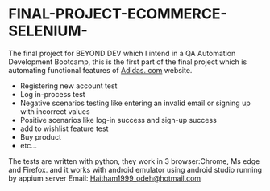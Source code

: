 # FINAL-PROJECT-ECOMMERCE-SELENIUM-
The final project for BEYOND DEV which I intend in a QA Automation Development Bootcamp, 
this is the first part of the final project which is automating functional features of [Adidas. com](https://www.adidas.co.il/en) website.

* Registering new account test
* Log in-process test
* Negative scenarios testing like entering an invalid email or signing up with incorrect values
* Positive scenarios like log-in success and sign-up success
* add to wishlist feature test
* Buy product
* etc...

The tests are written with python, they work in 3 browser:Chrome, Ms edge and Firefox. and it works with android emulator using android studio running by appium server
Email: Haitham1999_odeh@hotmail.com

